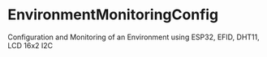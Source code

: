 # EnvironmentMonitoringConfig
Configuration and Monitoring of an Environment using ESP32, EFID, DHT11, LCD 16x2 I2C
